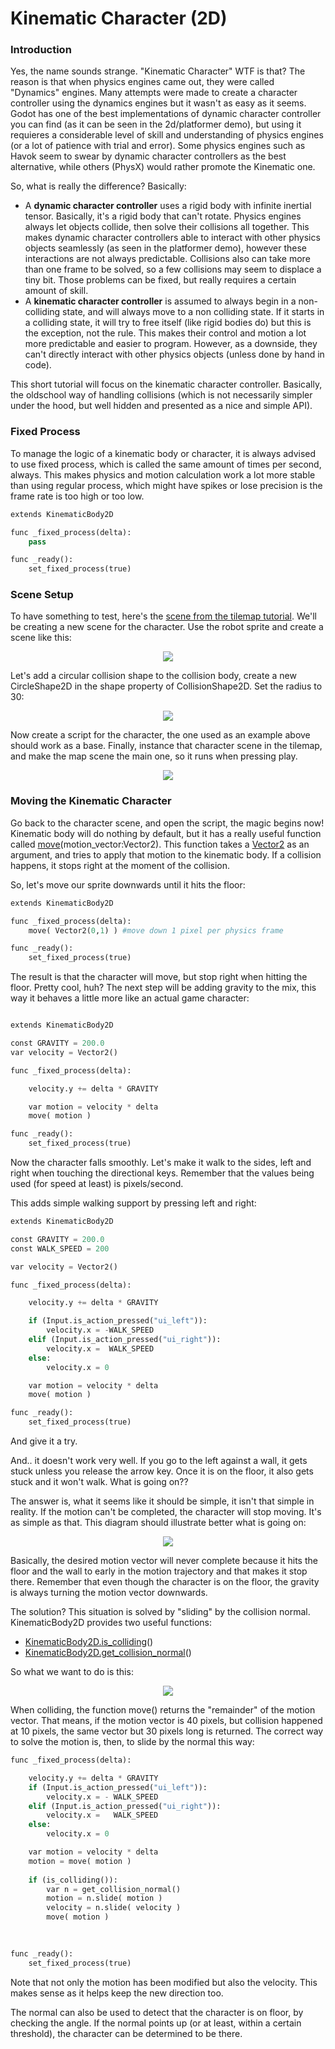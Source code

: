 # Kinematic Character (2D)

### Introduction

Yes, the name sounds strange. "Kinematic Character" WTF is that? The reason is that when physics engines came out, they were called "Dynamics" engines. Many attempts were made to create a character controller using the dynamics engines but it wasn't as easy as it seems. Godot has one of the best implementations of dynamic character controller you can find (as it can be seen in the 2d/platformer demo), but using it requieres a considerable level of skill and understanding of physics engines (or a lot of patience with trial and error).
Some physics engines such as Havok seem to swear by dynamic character controllers as the best alternative, while others (PhysX) would rather promote the Kinematic one.

So, what is really the difference? Basically:

* A **dynamic character controller** uses a rigid body with infinite inertial tensor. Basically, it's a rigid body that can't rotate. Physics engines always let objects collide, then solve their collisions all together. This makes dynamic character controllers able to interact with other physics objects seamlessly (as seen in the platformer demo), however these interactions are not always predictable. Collisions also can take more than one frame to be solved, so a few collisions may seem to displace a tiny bit. Those problems can be fixed, but really requires a certain amount of skill.
* A **kinematic character controller** is assumed to always begin in a non-colliding state, and will always move to a non colliding state. If it starts in a colliding state, it will try to free itself (like rigid bodies do) but this is the exception, not the rule. This makes their control and motion a lot more predictable and easier to program. However, as a downside, they can't directly interact with other physics objects (unless done by hand in code).

This short tutorial will focus on the kinematic character controller. Basically, the oldschool way of handling collisions (which is not necessarily simpler under the hood, but well hidden and presented as a nice and simple API).

### Fixed Process

To manage the logic of a kinematic body or character, it is always advised to use fixed process, which is called the same amount of times per second, always. This makes physics and motion calculation work a lot more stable than using regular process, which might have spikes or lose precision is the frame rate is too high or too low.

```python
extends KinematicBody2D

func _fixed_process(delta):
	pass

func _ready():
	set_fixed_process(true)

```

### Scene Setup

To have something to test, here's the [scene from the tilemap tutorial](media/kbscene.zip). We'll be creating a new scene for the character. Use the robot sprite and create a scene like this:

<p align="center"><img src="images/kbscene.png"></p>

Let's add a circular collision shape to the collision body, create a new CircleShape2D in the shape property of CollisionShape2D. Set the radius to 30:

<p align="center"><img src="images/kbradius.png"></p>

Now create a script for the character, the one used as an example above should work as a base.
Finally, instance that character scene in the tilemap, and make the map scene the main one, so it runs when pressing play.

<p align="center"><img src="images/kbinstance.png"></p>

### Moving the Kinematic Character

Go back to the character scene, and open the script, the magic begins now! Kinematic body will do nothing by default, but it has a really useful function called [move](class_kinematicbody2d#move)(motion_vector:Vector2). This function takes a [Vector2](class_vector2) as an argument, and tries to apply that motion to the kinematic body. If a collision happens, it stops right at the moment of the collision.

So, let's move our sprite downwards until it hits the floor:

```python
extends KinematicBody2D

func _fixed_process(delta):
	move( Vector2(0,1) ) #move down 1 pixel per physics frame

func _ready():
	set_fixed_process(true)

```

The result is that the character will move, but stop right when hitting the floor. Pretty cool, huh?
The next step will be adding gravity to the mix, this way it behaves a little more like an actual game character:

```python

extends KinematicBody2D

const GRAVITY = 200.0
var velocity = Vector2()

func _fixed_process(delta):

	velocity.y += delta * GRAVITY

	var motion = velocity * delta
	move( motion )	

func _ready():
	set_fixed_process(true)

```

Now the character falls smoothly. Let's make it walk to the sides, left and right when touching the directional keys. Remember that the values being used (for speed at least) is pixels/second.

This adds simple walking support by pressing left and right:

```python
extends KinematicBody2D

const GRAVITY = 200.0
const WALK_SPEED = 200

var velocity = Vector2()

func _fixed_process(delta):

	velocity.y += delta * GRAVITY

	if (Input.is_action_pressed("ui_left")):
		velocity.x = -WALK_SPEED
	elif (Input.is_action_pressed("ui_right")):
		velocity.x =  WALK_SPEED
	else:
		velocity.x = 0

	var motion = velocity * delta
	move( motion )	

func _ready():
	set_fixed_process(true)
```

And give it a try.

And.. it doesn't work very well. If you go to the left against a wall, it gets stuck unless you release the arrow key. Once it is on the floor, it also gets stuck and it won't walk. What is going on??

The answer is, what it seems like it should be simple, it isn't that simple in reality. If the motion can't be completed, the character will stop moving. It's as simple as that. This diagram should illustrate better what is going on:

<p align="center"><img src="images/motion_diagram.png"></p>

Basically, the desired motion vector will never complete because it hits the floor and the wall to early in the motion trajectory and that makes it stop there. Remember that even though the character is on the floor, the gravity is always turning the motion vector downwards.

The solution? This situation is solved by "sliding" by the collision normal. KinematicBody2D provides two useful functions:  

* [KinematicBody2D.is_colliding](class_kinematicbody2d#is_colliding)()
* [KinematicBody2D.get_collision_normal](class_kinematicbody2d#get_collision_normal)()

So what we want to do is this:

<p align="center"><img src="images/motion_reflect.png"></p>

When colliding, the function move() returns the "remainder" of the motion vector. That means, if the motion vector is 40 pixels, but collision happened at 10 pixels, the same vector but 30 pixels long is returned.
The correct way to solve the motion is, then, to slide by the normal this way:

```python
func _fixed_process(delta):

	velocity.y += delta * GRAVITY
	if (Input.is_action_pressed("ui_left")):
		velocity.x = - WALK_SPEED
	elif (Input.is_action_pressed("ui_right")):
		velocity.x =   WALK_SPEED
	else:
		velocity.x = 0

	var motion = velocity * delta
	motion = move( motion )	
	
	if (is_colliding()):
		var n = get_collision_normal()
		motion = n.slide( motion ) 
		velocity = n.slide( velocity )
		move( motion )
	
		

func _ready():
	set_fixed_process(true)

```

Note that not only the motion has been modified but also the velocity. This makes sense as it helps keep
the new direction too.

The normal can also be used to detect that the character is on floor, by checking the angle. If the normal points up (or at least, within a certain threshold), the character can be determined to be there.
